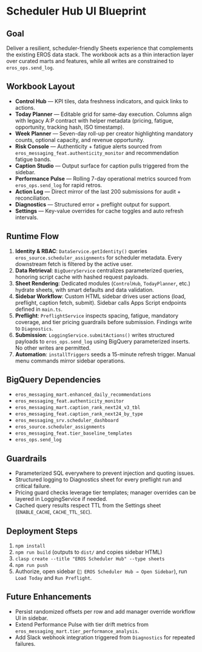 # Scheduler Hub UI Blueprint

## Goal
Deliver a resilient, scheduler-friendly Sheets experience that complements the existing EROS data stack. The workbook acts as a thin interaction layer over curated marts and features, while all writes are constrained to `eros_ops.send_log`.

## Workbook Layout
- **Control Hub** — KPI tiles, data freshness indicators, and quick links to actions.
- **Today Planner** — Editable grid for same-day execution. Columns align with legacy A:P contract with helper metadata (pricing, fatigue, opportunity, tracking hash, ISO timestamp).
- **Week Planner** — Seven-day roll-up per creator highlighting mandatory counts, optional capacity, and revenue opportunity.
- **Risk Console** — Authenticity + fatigue alerts sourced from `eros_messaging_feat.authenticity_monitor` and recommendation fatigue bands.
- **Caption Studio** — Output surface for caption pulls triggered from the sidebar.
- **Performance Pulse** — Rolling 7-day operational metrics sourced from `eros_ops.send_log` for rapid retros.
- **Action Log** — Direct mirror of the last 200 submissions for audit + reconciliation.
- **Diagnostics** — Structured error + preflight output for support.
- **Settings** — Key-value overrides for cache toggles and auto refresh intervals.

## Runtime Flow
1. **Identity & RBAC**: `DataService.getIdentity()` queries `eros_source.scheduler_assignments` for scheduler metadata. Every downstream fetch is filtered by the active user.
2. **Data Retrieval**: `BigQueryService` centralizes parameterized queries, honoring script cache with hashed request payloads.
3. **Sheet Rendering**: Dedicated modules (`ControlHub`, `TodayPlanner`, etc.) hydrate sheets, with smart defaults and data validation.
4. **Sidebar Workflow**: Custom HTML sidebar drives user actions (load, preflight, caption fetch, submit). Sidebar calls Apps Script endpoints defined in `main.ts`.
5. **Preflight**: `PreflightService` inspects spacing, fatigue, mandatory coverage, and tier pricing guardrails before submission. Findings write to `Diagnostics`.
6. **Submission**: `LoggingService.submitActions()` writes structured payloads to `eros_ops.send_log` using BigQuery parameterized inserts. No other writes are permitted.
7. **Automation**: `installTriggers` seeds a 15-minute refresh trigger. Manual menu commands mirror sidebar operations.

## BigQuery Dependencies
- `eros_messaging_mart.enhanced_daily_recommendations`
- `eros_messaging_feat.authenticity_monitor`
- `eros_messaging_mart.caption_rank_next24_v3_tbl`
- `eros_messaging_feat.caption_rank_next24_by_type`
- `eros_messaging_srv.scheduler_dashboard`
- `eros_source.scheduler_assignments`
- `eros_messaging_feat.tier_baseline_templates`
- `eros_ops.send_log`

## Guardrails
- Parameterized SQL everywhere to prevent injection and quoting issues.
- Structured logging to Diagnostics sheet for every preflight run and critical failure.
- Pricing guard checks leverage tier templates; manager overrides can be layered in LoggingService if needed.
- Cached query results respect TTL from the Settings sheet (`ENABLE_CACHE`, `CACHE_TTL_SEC`).

## Deployment Steps
1. `npm install`
2. `npm run build` (outputs to `dist/` and copies sidebar HTML)
3. `clasp create --title "EROS Scheduler Hub" --type sheets`
4. `npm run push`
5. Authorize, open sidebar (`🚀 EROS Scheduler Hub → Open Sidebar`), run `Load Today` and `Run Preflight`.

## Future Enhancements
- Persist randomized offsets per row and add manager override workflow UI in sidebar.
- Extend Performance Pulse with tier drift metrics from `eros_messaging_mart.tier_performance_analysis`.
- Add Slack webhook integration triggered from `Diagnostics` for repeated failures.
